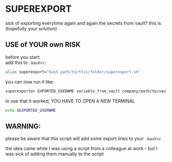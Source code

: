 # SUPEREXPORT
sick of exporting everytime again and again the secrets from vault? this is (hopefully your solution)

## USE of YOUR own RISK

before you start:  
add this to `.bashrc`:
```bash
alias superexport="bash path/to/this/folder/superexport.sh"
```
you can now run it like:

```bash
superexporter EXPORTED_USERNME variable_from_vault company/path/to/vault/project/ some-variable-to-make-it-unique
```

to see that it worked, YOU HAVE TO OPEN A NEW TERMINAL
```bash 
echo $EXPORTED_USERNME
```

## WARNING:  
please be aware that this script will add some export lines to your `.bashrc`



the idea came while I was using a script from a colleague at work - but I was sick of adding them manually to the script 
